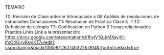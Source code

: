 TEMARIO

T0: Revisión de Clase anterior
Introducción a Git
Análisis de resoluciones de estudiantes
Conclusiones
T1: Resolución de Práctica Clase N. 1
T2: Definición de ejemplo
T3: Codificación en Python 3
Temas relacionados
Practica
Links
Link a la presentación: https://docs.google.com/presentation/d/1hyIV1Q_kMXayjh1-jfxC4OHvRsyjKT7u/edit?usp=sharing&ouid=106590176274632267814&rtpof=true&sd=true
